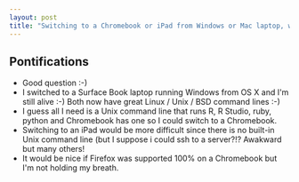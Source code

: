 ```yaml
---
layout: post
title: "Switching to a Chromebook or iPad from Windows or Mac laptop, what would it take?"
---
```

## Pontifications

* Good question :-)
* I switched to a Surface Book laptop running Windows from OS X and I'm still alive :-) Both now have great Linux / Unix / BSD command lines :-)
* I guess all I need is a Unix command line that runs R, R Studio, ruby, python and Chromebook has one so I could switch to a Chromebook.
* Switching to an iPad would be more difficult since there is no built-in Unix command line (but I suppose i could ssh to a server?!? Awakward but many others!
* It would be nice if Firefox was supported 100% on a Chromebook but I'm not holding my breath.
